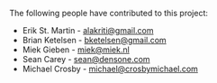 The following people have contributed to this project:

* Erik St. Martin - alakriti@gmail.com
* Brian Ketelsen - bketelsen@gmail.com
* Miek Gieben - miek@miek.nl
* Sean Carey - sean@densone.com
* Michael Crosby - michael@crosbymichael.com
